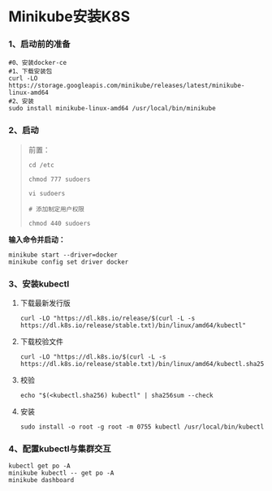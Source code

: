 # Minikube安装K8S

### 1、启动前的准备

```shell
#0、安装docker-ce
#1、下载安装包
curl -LO https://storage.googleapis.com/minikube/releases/latest/minikube-linux-amd64
#2、安装
sudo install minikube-linux-amd64 /usr/local/bin/minikube
```



### 2、启动

> 前置：
>
> ```shell
> cd /etc
> 
> chmod 777 sudoers
> 
> vi sudoers
> 
> # 添加制定用户权限
> 
> chmod 440 sudoers
> ```

**输入命令并启动：**

```shell
minikube start --driver=docker
minikube config set driver docker
```



### 3、安装kubectl

1. 下载最新发行版

   ```shell
   curl -LO "https://dl.k8s.io/release/$(curl -L -s https://dl.k8s.io/release/stable.txt)/bin/linux/amd64/kubectl"
   ```

2. 下载校验文件

   ```shell
   curl -LO "https://dl.k8s.io/$(curl -L -s https://dl.k8s.io/release/stable.txt)/bin/linux/amd64/kubectl.sha256"
   ```

3. 校验

   ```shell
   echo "$(<kubectl.sha256) kubectl" | sha256sum --check
   ```

4. 安装

   ```shell
   sudo install -o root -g root -m 0755 kubectl /usr/local/bin/kubectl
   ```



### 4、配置kubectl与集群交互

```shell
kubectl get po -A
minikube kubectl -- get po -A
minikube dashboard
```



